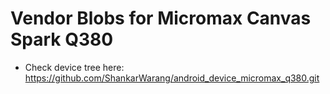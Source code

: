 Vendor Blobs for Micromax Canvas Spark Q380
============================================
* Check device tree here:
https://github.com/ShankarWarang/android_device_micromax_q380.git


